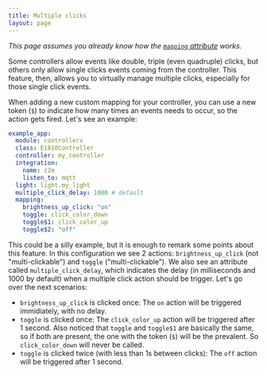 ```yaml
---
title: Multiple clicks
layout: page
---
```


_This page assumes you already know how the [`mapping` attribute](custom-controllers) works._

Some controllers allow events like double, triple (even quadruple) clicks, but others only allow single clicks events coming from the controller. This feature, then, allows you to virtually manage multiple clicks, especially for those single click events.

When adding a new custom mapping for your controller, you can use a new token (`$`) to indicate how many times an events needs to occur, so the action gets fired. Let's see an example:

```yaml
example_app:
  module: controllerx
  class: E1810Controller
  controller: my_controller
  integration:
    name: z2m
    listen_to: mqtt
  light: light.my_light
  multiple_click_delay: 1000 # default
  mapping:
    brightness_up_click: "on"
    toggle: click_color_down
    toggle$1: click_color_up
    toggle$2: "off" 
```

This could be a silly example, but it is enough to remark some points about this feature. In this configuration we see 2 actions: `brightness_up_click` (not "multi-clickable") and `toggle` ("multi-clickable"). We also see an attribute called `multiple_click_delay`, which indicates the delay (in milliseconds and 1000 by default) when a multiple click action should be trigger. Let's go over the next scenarios:
- `brightness_up_click` is clicked once: The `on` action will be triggered immidiately, with no delay.
- `toggle` is clicked once: The `click_color_up` action will be triggered after 1 second. Also noticed that `toggle` and `toggle$1` are basically the same, so if both are present, the one with the token (`$`) will be the prevalent. So `click_color_down` will never be called.
- `toggle` is clicked twice (with less than 1s between clicks): The `off` action will be triggered after 1 second.

